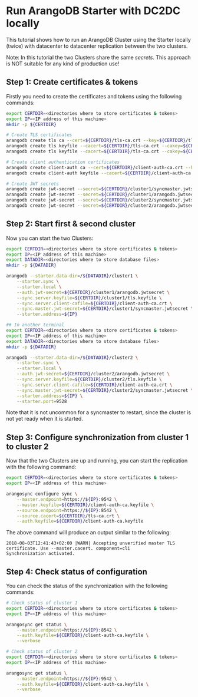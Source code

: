 # Run ArangoDB Starter with DC2DC locally

This tutorial shows how to run an ArangoDB Cluster using the Starter locally (twice) with datacenter
to datacenter replication between the two clusters.

Note: In this tutorial the two Clusters share the same _secrets_. This approach is NOT suitable for any kind of production use!

## Step 1: Create certificates & tokens

Firstly you need to create the certificates and tokens using the following commands:

```bash
export CERTDIR=<directories where to store certificates & tokens>
export IP=<IP address of this machine>
mkdir -p ${CERTDIR}

# Create TLS certificates
arangodb create tls ca --cert=${CERTDIR}/tls-ca.crt --key=${CERTDIR}/tls-ca.key
arangodb create tls keyfile --cacert=${CERTDIR}/tls-ca.crt --cakey=${CERTDIR}/tls-ca.key --keyfile=${CERTDIR}/cluster1/tls.keyfile --host=${IP} --host=localhost
arangodb create tls keyfile --cacert=${CERTDIR}/tls-ca.crt --cakey=${CERTDIR}/tls-ca.key --keyfile=${CERTDIR}/cluster2/tls.keyfile --host=${IP} --host=localhost

# Create client authentication certificates
arangodb create client-auth ca --cert=${CERTDIR}/client-auth-ca.crt --key=${CERTDIR}/client-auth-ca.key
arangodb create client-auth keyfile --cacert=${CERTDIR}/client-auth-ca.crt --cakey=${CERTDIR}/client-auth-ca.key --keyfile=${CERTDIR}/client-auth-ca.keyfile

# Create JWT secrets
arangodb create jwt-secret --secret=${CERTDIR}/cluster1/syncmaster.jwtsecret
arangodb create jwt-secret --secret=${CERTDIR}/cluster1/arangodb.jwtsecret
arangodb create jwt-secret --secret=${CERTDIR}/cluster2/syncmaster.jwtsecret
arangodb create jwt-secret --secret=${CERTDIR}/cluster2/arangodb.jwtsecret
```

## Step 2: Start first & second cluster

Now you can start the two Clusters:

```bash
export CERTDIR=<directories where to store certificates & tokens>
export IP=<IP address of this machine>
export DATADIR=<directories where to store database files>
mkdir -p ${DATADIR}

arangodb --starter.data-dir=/${DATADIR}/cluster1 \
    --starter.sync \
    --starter.local \
    --auth.jwt-secret=${CERTDIR}/cluster1/arangodb.jwtsecret \
    --sync.server.keyfile=${CERTDIR}/cluster1/tls.keyfile \
    --sync.server.client-cafile=${CERTDIR}/client-auth-ca.crt \
    --sync.master.jwt-secret=${CERTDIR}/cluster1/syncmaster.jwtsecret \
    --starter.address=${IP}

## In another terminal
export CERTDIR=<directories where to store certificates & tokens>
export IP=<IP address of this machine>
export DATADIR=<directories where to store database files>
mkdir -p ${DATADIR}

arangodb --starter.data-dir=/${DATADIR}/cluster2 \
    --starter.sync \
    --starter.local \
    --auth.jwt-secret=${CERTDIR}/cluster2/arangodb.jwtsecret \
    --sync.server.keyfile=${CERTDIR}/cluster2/tls.keyfile \
    --sync.server.client-cafile=${CERTDIR}/client-auth-ca.crt \
    --sync.master.jwt-secret=${CERTDIR}/cluster2/syncmaster.jwtsecret \
    --starter.address=${IP} \
    --starter.port=9528
```

Note that it is not uncommon for a syncmaster to restart, since the cluster is not yet ready when it is started.

## Step 3: Configure synchronization from cluster 1 to cluster 2 

Now that the two Clusters are up and running, you can start the replication with the following command:

```bash
export CERTDIR=<directories where to store certificates & tokens>
export IP=<IP address of this machine>

arangosync configure sync \
    --master.endpoint=https://${IP}:9542 \
    --master.keyfile=${CERTDIR}/client-auth-ca.keyfile \
    --source.endpoint=https://${IP}:8542 \
    --source.cacert=${CERTDIR}/tls-ca.crt \
    --auth.keyfile=${CERTDIR}/client-auth-ca.keyfile
```
The above command will produce an output similar to the following:

```
2018-08-03T12:41:43+02:00 |WARN| Accepting unverified master TLS certificate. Use --master.cacert. component=cli
Synchronization activated.
```

## Step 4: Check status of configuration

You can check the status of the synchronization with the following commands: 

```bash
# Check status of cluster 1
export CERTDIR=<directories where to store certificates & tokens>
export IP=<IP address of this machine>

arangosync get status \
    --master.endpoint=https://${IP}:8542 \
    --auth.keyfile=${CERTDIR}/client-auth-ca.keyfile \
    --verbose

# Check status of cluster 2
export CERTDIR=<directories where to store certificates & tokens>
export IP=<IP address of this machine>

arangosync get status \
    --master.endpoint=https://${IP}:9542 \
    --auth.keyfile=${CERTDIR}/client-auth-ca.keyfile \
    --verbose
```